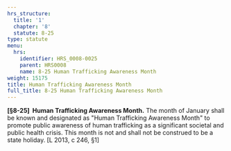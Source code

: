 ```yaml
---
hrs_structure:
  title: '1'
  chapter: '8'
  statute: 8-25
type: statute
menu:
  hrs:
    identifier: HRS_0008-0025
    parent: HRS0008
    name: 8-25 Human Trafficking Awareness Month
weight: 15175
title: Human Trafficking Awareness Month
full_title: 8-25 Human Trafficking Awareness Month
---
```

**[§8-25]  Human Trafficking Awareness Month.** The month of January shall be known and designated as "Human Trafficking Awareness Month" to promote public awareness of human trafficking as a significant societal and public health crisis. This month is not and shall not be construed to be a state holiday. [L 2013, c 246, §1]